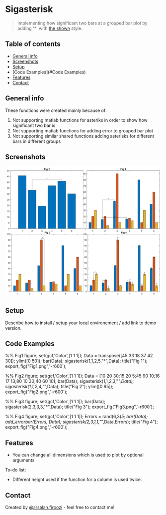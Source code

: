 # Sigasterisk
> Implementing how significant two bars at a grouped bar plot by adding '*' with [the shown](#screenshots) style.

## Table of contents
* [General info](#general-info)
* [Screenshots](#screenshots)
* [Setup](#setup)
* [Code Examples](#Code Examples)
* [Features](#features)
* [Contact](#contact)

## General info
These functions were created mainly because of:
1. Not supporting matlab functions for asteriks in order to show how significant two bar is
2. Not supporting matlab functions for adding error to grouped bar plot 
3. Not supporting similar shared functions adding asterisks for different bars in different groups 

## Screenshots
![Example screenshot](demo.png)

## Setup
Describe how to install / setup your local environement / add link to demo version.

## Code Examples

%% Fig1
figure;
set(gcf,'Color',[1 1 1]);
Data = transpose([45 33 18 37 42 30]);
ylim([0 50]);
bar(Data);
sigasterisk(1,1,2,5,"*",Data);
title("Fig 1");
export_fig("Fig1.png",'-r600');

%% Fig2
figure;
set(gcf,'Color',[1 1 1]);
Data = [10 20 30;15 20 5;45 90 10;16 17 13;80 10 30;40 60 10];
bar(Data);
sigasterisk(1,1,2,3,"*",Data);
sigasterisk(1,1,2,4,"*",Data);
title("Fig 2");
ylim([0 95]);
export_fig("Fig2.png",'-r600');

%% Fig3
figure;
set(gcf,'Color',[1 1 1]);
bar(Data);
sigasterisk(2,3,3,3,"*",Data);
title("Fig 3");
export_fig("Fig3.png",'-r600');

%% Fig4
figure;
set(gcf,'Color',[1 1 1]);
Errors = rand(6,3)*5;
bar(Data);
add_errorbar(Errors, Data);
sigasterisk(2,3,1,1,"*",Data,Errors);
title("Fig 4");
export_fig("Fig4.png",'-r600');


## Features
* You can change all dimensions which is used to plot by optional arguments

To-do list:
* Different height used if the function for a column is used twice.

## Contact
Created by [@arsalan.firoozi](https://ee.sharif.ir/~firoozi.arsalan) - feel free to contact me!
